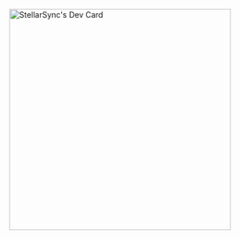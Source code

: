 <a href="https://github.com/StellarSync/Poems"><img src="https://lh3.googleusercontent.com/pw/ABLVV85oOgFnL30qjossL-Q8l-2bBfacZOZ2F7e9krYZTPSHTipxxZ3APuoSDLHlVmZBdHNlvVkHutT0NcMnRgOkpJhweVSQPbK_Utskl3ErdAQwoUDJmxV-UbWQWZocXNE5Lxj2KOrLIHsWZqXUjHU06leEGiMHGSo1tAIH3LtcvTuyTQVVifnEAoqyejE6LiS0E2TXtI7YG2iYcFvO4ivryHKUTjWgA60rTqdxQLmqHfwbboIgE2L8asIck5ZmnADW6sEu4hk4nHgjk2AHnr7EMu9kRGy50XPCfto8B-dByMtPfDAD61L_drGBueeJqZ3Cp7i6iTOHbqNLxk_00EXWjT9m2_ba-h1MQducBcGCdiR60uHsFaBT5kbRebIQa32kpXRboF-yHddI1EguxMJZ34DroENq1NQN-peMKmK1vpxf1SqyeuO_4OTzgahGMs7XnVg4nrPIRg3PeRCPt3SCX1QNLQmUuZXI3vIFUs3OzFKEcIv4TYSP1-4ohzlXapGgdewEuUTRaUoRgAZuXlWL8ds4kF6FmeemsRDsH6SDK1FMz8RVE-gCRbWsekGzkJ-nduQctPK5FeRl-v9LSIyCWbY_1Br7Iz9ykEC97USlUHAjcskQh7u_KSl8m6UikSIWXzepCFqP_TC9jJyLZkRK4HQsn50hek0ERi2DMGqfUR6kQ3Ziym3tO2lYjo2pdlMxpJZdetU2FgO-6AfZw9sbvevMTMNDevpgQECgvLdXb11XFEUWVSK-b8ki95dpEqaMn3frD8ujZsAzeT44KKiNIQ2eBuC3ig2-13sBxkreZyHaKxufW7u4qB2KPqnSwkjj0f0aYaEfsdjVffNiWFKyfI0PbhVbvtqELq2fwkfbP6uXnQoZFjl5wLv35pkZwa3eAXHSKo78XWS39Pqfg3oKD59vkG2ko6iAh141uVsZyC8qyfpk090yXSFEa7bzFLV-loMUDUkzuOIeUiUZ13hqXceZ0u0lv46J05tvqikS53TdFH8a2bSSkE2-y7tRzCoSsVeP-BryHYh88A453TC1YNYmvVMQGVgVAqmmXvevPT6CKz-SqQrl9epYvkHmiu0jVg771CMG9mX9weqBy2I1QkDvQDe1_Xo5vehSrgCjslS8c6o=w858-h1073-s-no-gm?authuser=0" width="400" alt="StellarSync's Dev Card"/></a>
